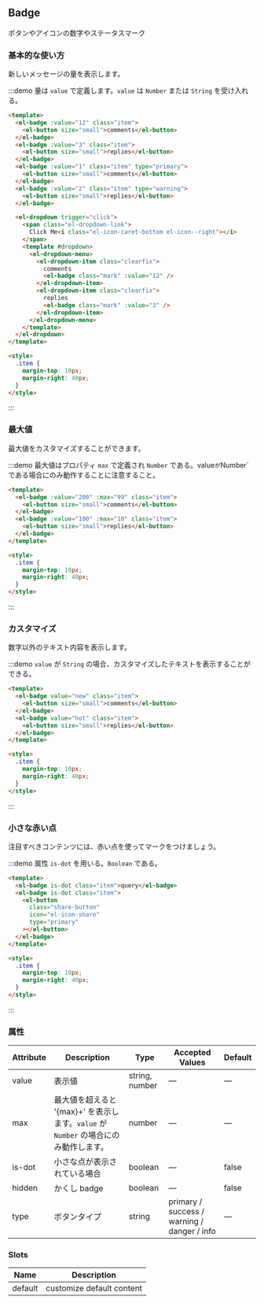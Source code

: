 ## Badge

ボタンやアイコンの数字やステータスマーク

### 基本的な使い方

新しいメッセージの量を表示します。

:::demo 量は `value` で定義します。`value` は `Number` または `String` を受け入れる。

```html
<template>
  <el-badge :value="12" class="item">
    <el-button size="small">comments</el-button>
  </el-badge>
  <el-badge :value="3" class="item">
    <el-button size="small">replies</el-button>
  </el-badge>
  <el-badge :value="1" class="item" type="primary">
    <el-button size="small">comments</el-button>
  </el-badge>
  <el-badge :value="2" class="item" type="warning">
    <el-button size="small">replies</el-button>
  </el-badge>

  <el-dropdown trigger="click">
    <span class="el-dropdown-link">
      Click Me<i class="el-icon-caret-bottom el-icon--right"></i>
    </span>
    <template #dropdown>
      <el-dropdown-menu>
        <el-dropdown-item class="clearfix">
          comments
          <el-badge class="mark" :value="12" />
        </el-dropdown-item>
        <el-dropdown-item class="clearfix">
          replies
          <el-badge class="mark" :value="3" />
        </el-dropdown-item>
      </el-dropdown-menu>
    </template>
  </el-dropdown>
</template>

<style>
  .item {
    margin-top: 10px;
    margin-right: 40px;
  }
</style>
```

:::

### 最大値

最大値をカスタマイズすることができます。

:::demo 最大値はプロパティ `max` で定義され `Number` である。value`が`Number` である場合にのみ動作することに注意すること。

```html
<template>
  <el-badge :value="200" :max="99" class="item">
    <el-button size="small">comments</el-button>
  </el-badge>
  <el-badge :value="100" :max="10" class="item">
    <el-button size="small">replies</el-button>
  </el-badge>
</template>

<style>
  .item {
    margin-top: 10px;
    margin-right: 40px;
  }
</style>
```

:::

### カスタマイズ

数字以外のテキスト内容を表示します。

:::demo `value` が `String` の場合、カスタマイズしたテキストを表示することができる。

```html
<template>
  <el-badge value="new" class="item">
    <el-button size="small">comments</el-button>
  </el-badge>
  <el-badge value="hot" class="item">
    <el-button size="small">replies</el-button>
  </el-badge>
</template>

<style>
  .item {
    margin-top: 10px;
    margin-right: 40px;
  }
</style>
```

:::

### 小さな赤い点

注目すべきコンテンツには、赤い点を使ってマークをつけましょう。

:::demo 属性 `is-dot` を用いる。`Boolean` である。

```html
<template>
  <el-badge is-dot class="item">query</el-badge>
  <el-badge is-dot class="item">
    <el-button
      class="share-button"
      icon="el-icon-share"
      type="primary"
    ></el-button>
  </el-badge>
</template>

<style>
  .item {
    margin-top: 10px;
    margin-right: 40px;
  }
</style>
```

:::

### 属性

| Attribute | Description                                                                          | Type           | Accepted Values                             | Default |
| --------- | ------------------------------------------------------------------------------------ | -------------- | ------------------------------------------- | ------- |
| value     | 表示値                                                                               | string, number | —                                           | —       |
| max       | 最大値を超えると '{max}+' を表示します。`value` が `Number` の場合にのみ動作します。 | number         | —                                           | —       |
| is-dot    | 小さな点が表示されている場合                                                         | boolean        | —                                           | false   |
| hidden    | かくし badge                                                                         | boolean        | —                                           | false   |
| type      | ボタンタイプ                                                                         | string         | primary / success / warning / danger / info | —       |

### Slots

| Name    | Description               |
| ------- | ------------------------- |
| default | customize default content |
